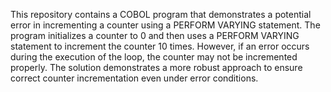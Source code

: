 This repository contains a COBOL program that demonstrates a potential error in incrementing a counter using a PERFORM VARYING statement. The program initializes a counter to 0 and then uses a PERFORM VARYING statement to increment the counter 10 times.  However, if an error occurs during the execution of the loop, the counter may not be incremented properly. The solution demonstrates a more robust approach to ensure correct counter incrementation even under error conditions.
